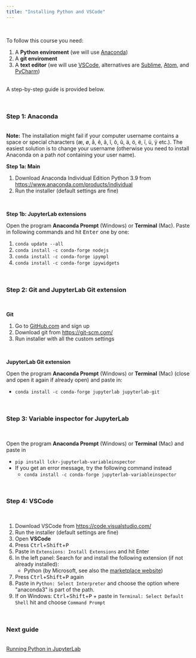 ```yaml
---
title: "Installing Python and VSCode"
---
```


&nbsp;

To follow this course you need:

1. A **Python enviroment** (we will use [Anaconda](https://www.anaconda.com))
2. A **git enviroment**
3. A **text editor** (we will use [VSCode](https://code.visualstudio.com/), alternatives are [Sublime](https://www.sublimetext.com/), [Atom](https://atom.io/), and [PyCharm](https://www.jetbrains.com/pycharm/))

<br />A step-by-step guide is provided below.
  
&nbsp;

### Step 1: Anaconda

<br />**Note:** The installation might fail if your computer username contains a space or special characters (æ, ø, å, ê, â, î, ô, û, ä, ö, ë, ï, ü, ÿ etc.). The easiest solution is to change your username (otherwise you need to install Anaconda on a path *not* containing your user name).

**Step 1a: Main**

1. Download Anaconda Individual Edition Python 3.9 from <https://www.anaconda.com/products/individual>
2. Run the installer (default settings are fine)

&nbsp;

**Step 1b: JupyterLab extensions**

Open the program **Anaconda Prompt** (Windows) or **Terminal** (Mac).
Paste in following commands and hit <kbd>Enter</kbd> one by one:

1. `conda update --all`
2. `conda install -c conda-forge nodejs`
3. `conda install -c conda-forge ipympl`
4. `conda install -c conda-forge ipywidgets`
<!-- 3. Paste in `conda install nodejs ipympl` + <kbd>Enter</kbd> -->
<!-- 4. Paste in `jupyter labextension install @jupyterlab/toc @jupyter-widgets/jupyterlab-manager jupyter-matplotlib` + <kbd>Enter</kbd> (it may take a while to complete) -->

&nbsp;


### Step 2: Git and JupyterLab Git extension

&nbsp;

**Git**

1. Go to [GitHub.com](https://github.com/) and sign up
2. Download git from https://git-scm.com/
3. Run installer with all the custom settings

&nbsp;

**JupyterLab Git extension**

Open the program **Anaconda Prompt** (Windows) or **Terminal** (Mac) (close and open it again if already open) and paste in: 
* `conda install -c conda-forge jupyterlab jupyterlab-git` 

&nbsp;

### Step 3: Variable inspector for JupyterLab

&nbsp;

Open the program **Anaconda Prompt** (Windows) or **Terminal** (Mac) and paste in

* `pip install lckr-jupyterlab-variableinspector` 
* If you get an error message, try the following command instead
    * `conda install -c conda-forge jupyterlab-variableinspector`

&nbsp;
### Step 4: VSCode

&nbsp;

1. Download VSCode from <https://code.visualstudio.com/>
2. Run the installer (default settings are fine)
3. Open **VSCode**
4. Press <kbd>Ctrl</kbd>+<kbd>Shift</kbd>+<kbd>P</kbd>
5. Paste in `Extensions: Install Extensions`  and hit Enter
6. In the left panel: Search for and install the following extension (if not already installed):
    * Python (by Microsoft, see also the [marketplace website](<https://marketplace.visualstudio.com/items?itemName=ms-python.python>))
7. Press <kbd>Ctrl</kbd>+<kbd>Shift</kbd>+<kbd>P</kbd> again
8. Paste in `Python: Select Interpreter` and choose the option where "anaconda3" is part of the path.
9. If on Windows: <kbd>Ctrl</kbd>+<kbd>Shift</kbd>+<kbd>P</kbd> + paste in `Terminal: Select Default Shell` hit and choose `Command Prompt`

&nbsp;

### Next guide

<br /> [Running Python in JupyterLab](/guides/jupyterlab)
